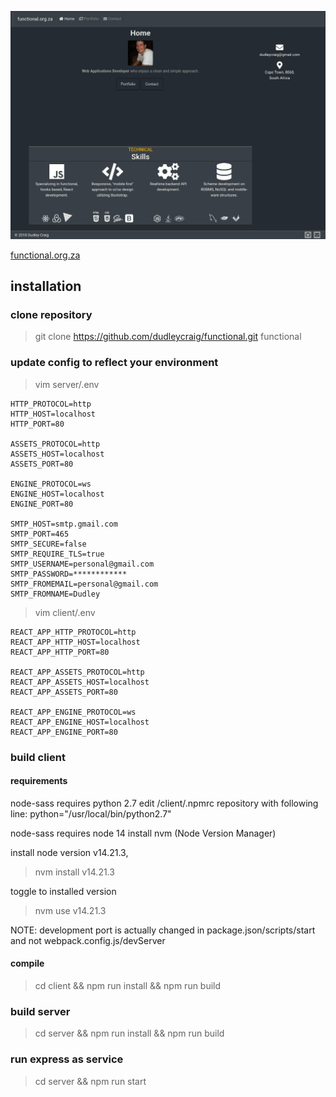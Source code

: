 ![dynamic screenshot](https://raw.githubusercontent.com/dudleycraig/functional/master/server/public/images/functional.org.za.gif)

[functional.org.za](http://functional.org.za)

## installation

### clone repository

> git clone https://github.com/dudleycraig/functional.git functional 

### update config to reflect your environment

> vim server/.env  
```
HTTP_PROTOCOL=http
HTTP_HOST=localhost
HTTP_PORT=80

ASSETS_PROTOCOL=http
ASSETS_HOST=localhost
ASSETS_PORT=80

ENGINE_PROTOCOL=ws
ENGINE_HOST=localhost
ENGINE_PORT=80

SMTP_HOST=smtp.gmail.com
SMTP_PORT=465
SMTP_SECURE=false
SMTP_REQUIRE_TLS=true
SMTP_USERNAME=personal@gmail.com
SMTP_PASSWORD=************
SMTP_FROMEMAIL=personal@gmail.com
SMTP_FROMNAME=Dudley
```

> vim client/.env  
```
REACT_APP_HTTP_PROTOCOL=http
REACT_APP_HTTP_HOST=localhost
REACT_APP_HTTP_PORT=80

REACT_APP_ASSETS_PROTOCOL=http
REACT_APP_ASSETS_HOST=localhost
REACT_APP_ASSETS_PORT=80

REACT_APP_ENGINE_PROTOCOL=ws
REACT_APP_ENGINE_HOST=localhost
REACT_APP_ENGINE_PORT=80
```

### build client

#### requirements
node-sass requires python 2.7
edit /client/.npmrc repository with following line: python="/usr/local/bin/python2.7"

node-sass requires node 14
install nvm (Node Version Manager)

install node version v14.21.3, 
> nvm install v14.21.3

toggle to installed version 
> nvm use v14.21.3

NOTE: development port is actually changed in package.json/scripts/start and not webpack.config.js/devServer

#### compile 
> cd client && npm run install && npm run build

### build server 

> cd server && npm run install && npm run build 

### run express as service

> cd server && npm run start

